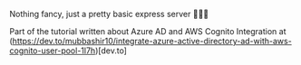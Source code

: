 Nothing fancy, just a pretty basic express server 🤷🏽‍♂️

Part of the tutorial written about Azure AD and AWS Cognito Integration at (https://dev.to/mubbashir10/integrate-azure-active-directory-ad-with-aws-cognito-user-pool-1l7h)[dev.to]
